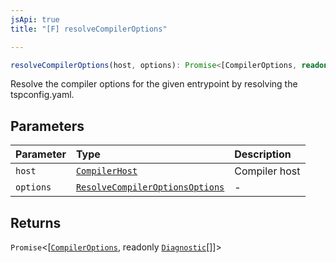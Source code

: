 ```yaml
---
jsApi: true
title: "[F] resolveCompilerOptions"

---
```

```ts
resolveCompilerOptions(host, options): Promise<[CompilerOptions, readonly Diagnostic[]]>
```

Resolve the compiler options for the given entrypoint by resolving the tspconfig.yaml.

## Parameters

| Parameter | Type | Description |
| :------ | :------ | :------ |
| `host` | [`CompilerHost`](../interfaces/CompilerHost.md) | Compiler host |
| `options` | [`ResolveCompilerOptionsOptions`](../interfaces/ResolveCompilerOptionsOptions.md) | - |

## Returns

`Promise`<[[`CompilerOptions`](../interfaces/CompilerOptions.md), readonly [`Diagnostic`](../interfaces/Diagnostic.md)[]]\>
